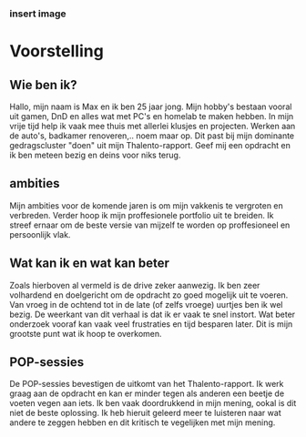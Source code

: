 ### insert image

# Voorstelling
## Wie ben ik?
Hallo, mijn naam is Max en ik ben 25 jaar jong. Mijn hobby's bestaan vooral uit gamen, DnD en alles wat met PC's en homelab te maken hebben. In mijn vrije tijd help ik vaak mee thuis met allerlei klusjes en projecten. Werken aan de auto's, badkamer renoveren,.. noem maar op. Dit past bij mijn dominante gedragscluster "doen" uit mijn Thalento-rapport. Geef mij een opdracht en ik ben meteen bezig en deins voor niks terug.

## ambities
Mijn ambities voor de komende jaren is om mijn vakkenis te vergroten en verbreden. Verder hoop ik mijn proffesionele portfolio uit te breiden. Ik streef ernaar om de beste versie van mijzelf te worden op proffesioneel en persoonlijk vlak.

## Wat kan ik en wat kan beter
Zoals hierboven al vermeld is de drive zeker aanwezig. Ik ben zeer volhardend en doelgericht om de opdracht zo goed mogelijk uit te voeren. Van vroeg in de ochtend tot in de late (of zelfs vroege) uurtjes ben ik wel bezig. De weerkant van dit verhaal is dat ik er vaak te snel instort. Wat beter onderzoek vooraf kan vaak veel frustraties en tijd besparen later. Dit is mijn grootste punt wat ik hoop te overkomen.

## POP-sessies
De POP-sessies bevestigen de uitkomt van het Thalento-rapport. Ik werk graag aan de opdracht en kan er minder tegen als anderen een beetje de voeten vegen aan iets. Ik ben vaak doordrukkend in mijn mening, ookal is dit niet de beste oplossing. Ik heb hieruit geleerd meer te luisteren naar wat andere te zeggen hebben en dit kritisch te vegelijken met mijn mening.